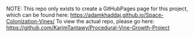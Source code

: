 NOTE: This repo only exists to create a GitHubPages page for this project, which can be found here: https://adamkhaddaj.github.io/Space-Colonization-Vines/
To view the actual repo, please go here: https://github.com/KarimTantawy/Procedural-Vine-Growth-Project

